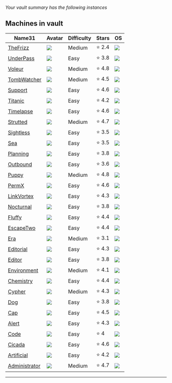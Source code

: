 
*Your vault summary has the following instances*

## Machines in vault

|Name31|Avatar|Difficulty|Stars|OS|
|---|---|---|---|---|
|[TheFrizz](app://obsidian.md/Machines/TheFrizz/TheFrizz.md)|![](https://www.hackthebox.com//avatars/c91ef1b641cf88156c7a9d3793d54216.png)|Medium|⭐️ 2.4|![](app://local///home/ew/apps/HTNotes/HTB/.res/Windows.png)|
|[UnderPass](app://obsidian.md/Machines/UnderPass/UnderPass.md)|![](https://www.hackthebox.com//avatars/456a4d2e52f182847fb0a2dba0420a44.png)|Easy|⭐️ 3.8|![](app://local///home/ew/apps/HTNotes/HTB/.res/Linux.png)|
|[Voleur](app://obsidian.md/Machines/Voleur/Voleur.md)|![](https://www.hackthebox.com//avatars/635619778e50cc8f69df91cc6ae149c4.png)|Medium|⭐️ 4.8|![](app://local///home/ew/apps/HTNotes/HTB/.res/Windows.png)|
|[TombWatcher](app://obsidian.md/Machines/TombWatcher/TombWatcher.md)|![](https://www.hackthebox.com//avatars/59c74a969b4fec16cd8072d253ca9917.png)|Medium|⭐️ 4.5|![](app://local///home/ew/apps/HTNotes/HTB/.res/Windows.png)|
|[Support](app://obsidian.md/Machines/Support/Support.md)|![](https://www.hackthebox.com//avatars/833a3b1f7f96b5708d19b6de084c3201.png)|Easy|⭐️ 4.6|![](app://local///home/ew/apps/HTNotes/HTB/.res/Windows.png)|
|[Titanic](app://obsidian.md/Machines/Titanic/Titanic.md)|![](https://www.hackthebox.com//avatars/eb5942ec56dd9b6feb06dcf8af8aefc6.png)|Easy|⭐️ 4.2|![](app://local///home/ew/apps/HTNotes/HTB/.res/Linux.png)|
|[Timelapse](app://obsidian.md/Machines/Timelapse/Timelapse.md)|![](https://www.hackthebox.com//avatars/bae443f73a706fc8eebc6fb740128295.png)|Easy|⭐️ 4.6|![](app://local///home/ew/apps/HTNotes/HTB/.res/Windows.png)|
|[Strutted](app://obsidian.md/Machines/Strutted/Strutted.md)|![](https://www.hackthebox.com//avatars/cb2df0a9511e5634451e3fb6c8ddc509.png)|Medium|⭐️ 4.7|![](app://local///home/ew/apps/HTNotes/HTB/.res/Linux.png)|
|[Sightless](app://obsidian.md/Machines/Sightless/Sightless.md)|![](https://www.hackthebox.com//avatars/f96160a20e9cf0138885238444b47404.png)|Easy|⭐️ 3.5|![](app://local///home/ew/apps/HTNotes/HTB/.res/Linux.png)|
|[Sea](app://obsidian.md/Machines/Sea/Sea.md)|![](https://www.hackthebox.com//avatars/0011f6725aed869f8683589cb08c90d0.png)|Easy|⭐️ 3.5|![](app://local///home/ew/apps/HTNotes/HTB/.res/Linux.png)|
|[Planning](app://obsidian.md/Machines/Planning/Planning.md)|![](https://www.hackthebox.com//avatars/c9efb253e7d1d9b407113e11afdaa905.png)|Easy|⭐️ 3.8|![](app://local///home/ew/apps/HTNotes/HTB/.res/Linux.png)|
|[Outbound](app://obsidian.md/Machines/Outbound/Outbound.md)|![](https://www.hackthebox.com//avatars/b1096fc86df3fb6035baad7f599094be.png)|Easy|⭐️ 3.6|![](app://local///home/ew/apps/HTNotes/HTB/.res/Linux.png)|
|[Puppy](app://obsidian.md/Machines/Puppy/Puppy.md)|![](https://www.hackthebox.com//avatars/6a127b39657062e42c1a8dfdcd23475d.png)|Medium|⭐️ 4.8|![](app://local///home/ew/apps/HTNotes/HTB/.res/Windows.png)|
|[PermX](app://obsidian.md/Machines/PermX/PermX.md)|![](https://www.hackthebox.com//avatars/3ec233f1bf70b096a66f8a452e7cd52f.png)|Easy|⭐️ 4.6|![](app://local///home/ew/apps/HTNotes/HTB/.res/Linux.png)|
|[LinkVortex](app://obsidian.md/Machines/LinkVortex/LinkVortex.md)|![](https://www.hackthebox.com//avatars/97f12db8fafed028448e29e30be7efac.png)|Easy|⭐️ 4.3|![](app://local///home/ew/apps/HTNotes/HTB/.res/Linux.png)|
|[Nocturnal](app://obsidian.md/Machines/Nocturnal/Nocturnal.md)|![](https://www.hackthebox.com//avatars/f6a56cec6e9826b4ed124fb4155abc66.png)|Easy|⭐️ 3.8|![](app://local///home/ew/apps/HTNotes/HTB/.res/Linux.png)|
|[Fluffy](app://obsidian.md/Machines/Fluffy/Fluffy.md)|![](https://www.hackthebox.com//avatars/ef8fc92ac7cccd8afa4412241432f064.png)|Easy|⭐️ 4.4|![](app://local///home/ew/apps/HTNotes/HTB/.res/Windows.png)|
|[EscapeTwo](app://obsidian.md/Machines/EscapeTwo/EscapeTwo.md)|![](https://www.hackthebox.com//avatars/d5fcf2425893a73cf137284e2de580e1.png)|Easy|⭐️ 4.4|![](app://local///home/ew/apps/HTNotes/HTB/.res/Windows.png)|
|[Era](app://obsidian.md/Machines/Era/Era.md)|![](https://www.hackthebox.com//avatars/fcd00b2542a936e4281ba19e0bd0b025.png)|Medium|⭐️ 3.1|![](app://local///home/ew/apps/HTNotes/HTB/.res/Linux.png)|
|[Editorial](app://obsidian.md/Machines/Editorial/Editorial.md)|![](https://www.hackthebox.com//avatars/a466db5ce4f7aaea98f588d1cb71a0aa.png)|Easy|⭐️ 4.3|![](app://local///home/ew/apps/HTNotes/HTB/.res/Linux.png)|
|[Editor](app://obsidian.md/Machines/Editor/Editor.md)|![](https://www.hackthebox.com//avatars/ba9dec0d022d3c3b6a96aa5dba4772c7.png)|Easy|⭐️ 3.8|![](app://local///home/ew/apps/HTNotes/HTB/.res/Linux.png)|
|[Environment](app://obsidian.md/Machines/Environment/Environment.md)|![](https://www.hackthebox.com//avatars/757eeb9b0f530e71875f0219d0d477e4.png)|Medium|⭐️ 4.1|![](app://local///home/ew/apps/HTNotes/HTB/.res/Linux.png)|
|[Chemistry](app://obsidian.md/Machines/Chemistry/Chemistry.md)|![](https://www.hackthebox.com//avatars/b8f3d660af2d3ed0929eb119e33526cf.png)|Easy|⭐️ 4.4|![](app://local///home/ew/apps/HTNotes/HTB/.res/Linux.png)|
|[Cypher](app://obsidian.md/Machines/Cypher/Cypher.md)|![](https://www.hackthebox.com//avatars/765cd4be6f3a366ca83c7ea60bbcaaa8.png)|Medium|⭐️ 4.3|![](app://local///home/ew/apps/HTNotes/HTB/.res/Linux.png)|
|[Dog](app://obsidian.md/Machines/Dog/Dog.md)|![](https://www.hackthebox.com//avatars/426830ea2ae4f05f7892ad89195f8276.png)|Easy|⭐️ 3.8|![](app://local///home/ew/apps/HTNotes/HTB/.res/Linux.png)|
|[Cap](app://obsidian.md/Machines/Cap/Cap.md)|![](https://www.hackthebox.com//avatars/70ea3357a2d090af11a0953ec8717e90.png)|Easy|⭐️ 4.5|![](app://local///home/ew/apps/HTNotes/HTB/.res/Linux.png)|
|[Alert](app://obsidian.md/Machines/Alert/Alert.md)|![](https://www.hackthebox.com//avatars/6f4647030d6aadc676b8d8a459de344f.png)|Easy|⭐️ 4.3|![](app://local///home/ew/apps/HTNotes/HTB/.res/Linux.png)|
|[Code](app://obsidian.md/Machines/Code/Code.md)|![](https://www.hackthebox.com//avatars/55cc3528cd7ad96f67c4f0c715efe286.png)|Easy|⭐️ 4|![](app://local///home/ew/apps/HTNotes/HTB/.res/Linux.png)|
|[Cicada](app://obsidian.md/Machines/Cicada/Cicada.md)|![](https://www.hackthebox.com//avatars/79616a32a057e5e672dadb51bb96dd04.png)|Easy|⭐️ 4.6|![](app://local///home/ew/apps/HTNotes/HTB/.res/Windows.png)|
|[Artificial](app://obsidian.md/Machines/Artificial/Artificial.md)|![](https://www.hackthebox.com//avatars/e6633d6c2b1d824c3756eb21aeed7590.png)|Easy|⭐️ 4.2|![](app://local///home/ew/apps/HTNotes/HTB/.res/Linux.png)|
|[Administrator](app://obsidian.md/Machines/Administrator/Administrator.md)|![](https://www.hackthebox.com//avatars/9d232b1558b7543c7cb85f2774687363.png)|Medium|⭐️ 4.7|![](app://local///home/ew/apps/HTNotes/HTB/.res/Windows.png)|

----------------------
